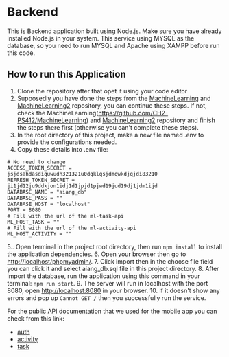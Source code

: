 # Backend

This is Backend application built using Node.js. Make sure you have already installed Node.js in your system.
This service using MYSQL as the database, so you need to run MYSQL and Apache using XAMPP before run this code.

## How to run this Application
1. Clone the repository after that opet it using your code editor
2. Supposedly you have done the steps from the [MachineLearning](https://github.com/CH2-PS412/MachineLearning) and [MachineLearning2](https://github.com/CH2-PS412/MachineLearning2) repository, you can continue these steps. If not, check the MachineLearning(https://github.com/CH2-PS412/MachineLearning) and [MachineLearning2](https://github.com/CH2-PS412/MachineLearning2) repository and finish the steps there first (otherwise you can't complete these steps).
3. In the root directory of this project, make a new file named .env to provide the configurations needed.
4. Copy these details into .env file:
```
# No need to change
ACCESS_TOKEN_SECRET = jsjdsahdasdiquwudh321321u0dqklqsjdmqwkdjqjdi83210
REFRESH_TOKEN_SECRET = ji1jd12ju9ddkjon1idj1d1jpjd1pjwd19jud19dj1jdm1ijd
DATABASE_NAME = "aiang_db"
DATABASE_PASS = ""
DATABASE_HOST = "localhost"
PORT = 8080
# Fill with the url of the ml-task-api
ML_HOST_TASK = ""
# Fill with the url of the ml-activity-api
ML_HOST_ACTIVITY = ""
```
5.. Open terminal in the project root directory, then run `npm install` to install the application dependencies.
6. Open your browser then go to [http://localhost/phpmyadmin/](http://localhost/phpmyadmin/).
7. Click import then in the choose file field you can click it and select aiang_db.sql file in this project directory.
8. After import the database, run the application using this command in your terminal: `npm run start`.
9. The server will run in localhost with the port 8080, open [http://localhost:8080](http://localhost:8080) in your browser.
10. if it doesn't show any errors and pop up `Cannot GET /` then you successfully run the service.

For the public API documentation that we used for the mobile app you can check from this link:
- [auth](https://github.com/daffaYuharshu/task-api)
- [activity](https://github.com/daffaYuharshu/activity-api)
- [task](https://github.com/daffaYuharshu/task-api)
